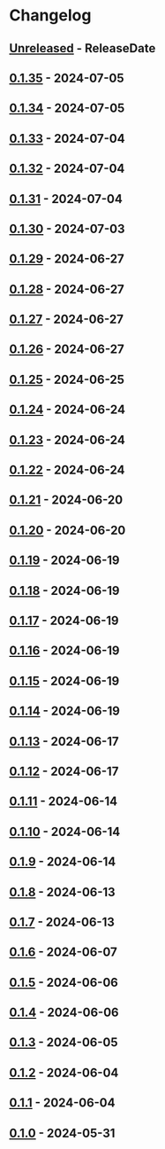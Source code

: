 # Changelog

<!-- next-header -->

## [Unreleased] - ReleaseDate

## [0.1.35] - 2024-07-05

## [0.1.34] - 2024-07-05

## [0.1.33] - 2024-07-04

## [0.1.32] - 2024-07-04

## [0.1.31] - 2024-07-04

## [0.1.30] - 2024-07-03

## [0.1.29] - 2024-06-27

## [0.1.28] - 2024-06-27

## [0.1.27] - 2024-06-27

## [0.1.26] - 2024-06-27

## [0.1.25] - 2024-06-25

## [0.1.24] - 2024-06-24

## [0.1.23] - 2024-06-24

## [0.1.22] - 2024-06-24

## [0.1.21] - 2024-06-20

## [0.1.20] - 2024-06-20

## [0.1.19] - 2024-06-19

## [0.1.18] - 2024-06-19

## [0.1.17] - 2024-06-19

## [0.1.16] - 2024-06-19

## [0.1.15] - 2024-06-19

## [0.1.14] - 2024-06-19

## [0.1.13] - 2024-06-17

## [0.1.12] - 2024-06-17

## [0.1.11] - 2024-06-14

## [0.1.10] - 2024-06-14

## [0.1.9] - 2024-06-14

## [0.1.8] - 2024-06-13

## [0.1.7] - 2024-06-13

## [0.1.6] - 2024-06-07

## [0.1.5] - 2024-06-06

## [0.1.4] - 2024-06-06

## [0.1.3] - 2024-06-05

## [0.1.2] - 2024-06-04

## [0.1.1] - 2024-06-04

## [0.1.0] - 2024-05-31

<!-- next-url -->

[unreleased]: https://github.com/mrvillage/lmutils/compare/v0.1.35...HEAD

[0.1.35]: https://github.com/mrvillage/lmutils/compare/v0.1.34...v0.1.35

[0.1.34]: https://github.com/mrvillage/lmutils/compare/v0.1.33...v0.1.34

[0.1.33]: https://github.com/mrvillage/lmutils/compare/v0.1.32...v0.1.33

[0.1.32]: https://github.com/mrvillage/lmutils/compare/v0.1.31...v0.1.32

[0.1.31]: https://github.com/mrvillage/lmutils/compare/v0.1.30...v0.1.31

[0.1.30]: https://github.com/mrvillage/lmutils/compare/v0.1.29...v0.1.30

[0.1.29]: https://github.com/mrvillage/lmutils/compare/v0.1.28...v0.1.29

[0.1.28]: https://github.com/mrvillage/lmutils/compare/v0.1.27...v0.1.28

[0.1.27]: https://github.com/mrvillage/lmutils/compare/v0.1.26...v0.1.27

[0.1.26]: https://github.com/mrvillage/lmutils/compare/v0.1.25...v0.1.26

[0.1.25]: https://github.com/mrvillage/lmutils/compare/v0.1.24...v0.1.25

[0.1.24]: https://github.com/mrvillage/lmutils/compare/v0.1.23...v0.1.24

[0.1.23]: https://github.com/mrvillage/lmutils/compare/v0.1.22...v0.1.23

[0.1.22]: https://github.com/mrvillage/lmutils/compare/v0.1.21...v0.1.22

[0.1.21]: https://github.com/mrvillage/lmutils/compare/v0.1.20...v0.1.21

[0.1.20]: https://github.com/mrvillage/lmutils/compare/v0.1.19...v0.1.20

[0.1.19]: https://github.com/mrvillage/lmutils/compare/v0.1.18...v0.1.19

[0.1.18]: https://github.com/mrvillage/lmutils/compare/v0.1.17...v0.1.18

[0.1.17]: https://github.com/mrvillage/lmutils/compare/v0.1.16...v0.1.17

[0.1.16]: https://github.com/mrvillage/lmutils/compare/v0.1.15...v0.1.16

[0.1.15]: https://github.com/mrvillage/lmutils/compare/v0.1.14...v0.1.15

[0.1.14]: https://github.com/mrvillage/lmutils/compare/v0.1.13...v0.1.14

[0.1.13]: https://github.com/mrvillage/lmutils/compare/v0.1.12...v0.1.13

[0.1.12]: https://github.com/mrvillage/lmutils/compare/v0.1.11...v0.1.12

[0.1.11]: https://github.com/mrvillage/lmutils/compare/v0.1.10...v0.1.11

[0.1.10]: https://github.com/mrvillage/lmutils/compare/v0.1.9...v0.1.10

[0.1.9]: https://github.com/mrvillage/lmutils/compare/v0.1.8...v0.1.9

[0.1.8]: https://github.com/mrvillage/lmutils/compare/v0.1.7...v0.1.8

[0.1.7]: https://github.com/mrvillage/lmutils/compare/v0.1.6...v0.1.7

[0.1.6]: https://github.com/mrvillage/lmutils/compare/v0.1.5...v0.1.6

[0.1.5]: https://github.com/mrvillage/lmutils/compare/v0.1.4...v0.1.5

[0.1.4]: https://github.com/mrvillage/lmutils/compare/v0.1.3...v0.1.4

[0.1.3]: https://github.com/mrvillage/lmutils/compare/v0.1.2...v0.1.3

[0.1.2]: https://github.com/mrvillage/lmutils/compare/v0.1.1...v0.1.2

[0.1.1]: https://github.com/mrvillage/lmutils/compare/v0.1.0...v0.1.1

[0.1.0]: https://github.com/mrvillage/lmutils/compare/v0.0.0...v0.1.0
